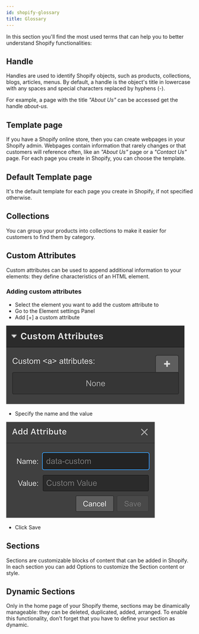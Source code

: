 ```yaml
---
id: shopify-glossary
title: Glossary
---
```


In this section you'll find the most used terms that can help you to better understand Shopify functionalities:

## Handle
Handles are used to identify Shopify objects, such as products, collections, blogs, articles, menus. By default, a handle is the object's title in lowercase with any spaces and special characters replaced by hyphens (-).

For example, a page with the title *"About Us"* can be accessed get the handle *about-us.*

## Template page
If you have a Shopify online store, then you can create webpages in your Shopify admin. Webpages contain information that rarely changes or that customers will reference often, like an *"About Us"* page or a *"Contact Us"* page. For each page you create in Shopify, you can choose the template.

## Default Template page
It's the default template for each page you create in Shopify, if not specified otherwise.

## Collections
You can group your products into collections to make it easier for customers to find them by category.

## Custom Attributes
Custom attributes can be used to append additional information to your elements: they define characteristics of an HTML element.
### Adding custom attributes

- Select the element you want to add the custom attribute to
- Go to the Element settings Panel
- Add [+] a custom attribute

 ![](assets/Attributes1.png)

- Specify the name and the value
 
 ![](assets/Attributes2.png)

- Click Save

## Sections
Sections are customizable blocks of content that can be added in Shopify. In each section you can add Options to customize the Section content or style.

## Dynamic Sections
Only in the home page of your Shopify theme, sections may be dinamically manageable: they can be deleted, duplicated, added, arranged. 
To enable this functionality, don't forget that you have to define your section as dynamic.

